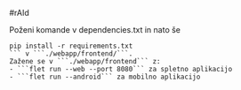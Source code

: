 #rAId

Poženi komande v dependencies.txt in nato še 
```
pip install -r requirements.txt
``` v ```./webapp/frontend/```.
Zažene se v ```./webapp/frontend``` z:
- ```flet run --web --port 8080``` za spletno aplikacijo
- ```flet run --android``` za mobilno aplikacijo
